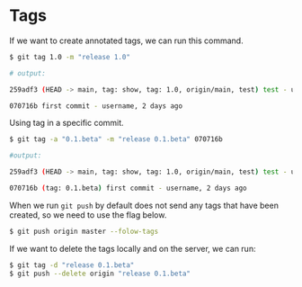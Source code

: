 # Tags

If we want to create annotated tags, we can run this command.

```sh
$ git tag 1.0 -m "release 1.0"

# output:

259adf3 (HEAD -> main, tag: show, tag: 1.0, origin/main, test) test - username, 2 days ago

070716b first commit - username, 2 days ago
```

Using tag in a specific commit.

```sh
$ git tag -a "0.1.beta" -m "release 0.1.beta" 070716b

#output: 

259adf3 (HEAD -> main, tag: show, tag: 1.0, origin/main, test) test - username, 2 days ago

070716b (tag: 0.1.beta) first commit - username, 2 days ago
```

When we run `git push` by default does not send any tags that have been created, so we need to use the flag below.

```sh
$ git push origin master --folow-tags
```

If we want to delete the tags locally and on the server, we can run: 

```sh
$ git tag -d "release 0.1.beta"
$ git push --delete origin "release 0.1.beta"
```
